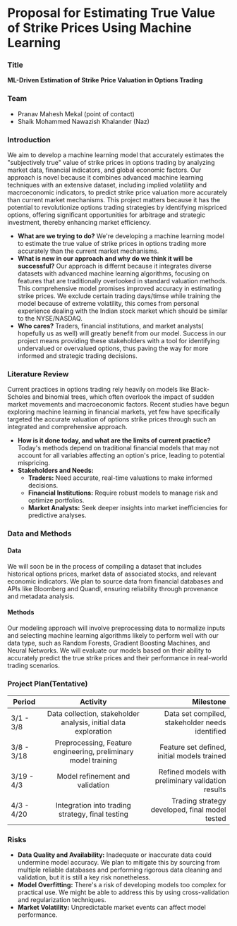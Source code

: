 # Proposal for Estimating True Value of Strike Prices Using Machine Learning

### Title
**ML-Driven Estimation of Strike Price Valuation in Options Trading**

### Team
- Pranav Mahesh Mekal (point of contact)
- Shaik Mohammed Nawazish Khalander (Naz)


### Introduction
We aim to develop a machine learning model that accurately estimates the "subjectively true" value of strike prices in options trading by analyzing market data, financial indicators, and global economic factors. Our approach is novel because it combines advanced machine learning techniques with an extensive dataset, including implied volatility and macroeconomic indicators, to predict strike price valuation more accurately than current market mechanisms. This project matters because it has the potential to revolutionize options trading strategies by identifying mispriced options, offering significant opportunities for arbitrage and strategic investment, thereby enhancing market efficiency.

- **What are we trying to do?** We're developing a machine learning model to estimate the true value of strike prices in options trading more accurately than the current market mechanisms.
- **What is new in our approach and why do we think it will be successful?** Our approach is differnt because it integrates diverse datasets with advanced machine learning algorithms, focusing on features that are traditionally overlooked in standard valuation methods. This comprehensive model promises improved accuracy in estimating strike prices. We exclude certain trading days/timse while training the model because of extreme volatility, this comes from personal experience dealing with the Indian stock market which should be similar to the NYSE/NASDAQ.
- **Who cares?** Traders, financial institutions, and market analysts( hopefully us as well) will greatly benefit from our model. Success in our project means providing these stakeholders with a tool for identifying undervalued or overvalued options, thus paving the way for more informed and strategic trading decisions.

### Literature Review
Current practices in options trading rely heavily on models like Black-Scholes and binomial trees, which often overlook the impact of sudden market movements and macroeconomic factors. Recent studies have begun exploring machine learning in financial markets, yet few have specifically targeted the accurate valuation of options strike prices through such an integrated and comprehensive approach.

- **How is it done today, and what are the limits of current practice?** Today's methods depend on traditional financial models that may not account for all variables affecting an option's price, leading to potential mispricing.
- **Stakeholders and Needs:**
  - **Traders:** Need accurate, real-time valuations to make informed decisions.
  - **Financial Institutions:** Require robust models to manage risk and optimize portfolios.
  - **Market Analysts:** Seek deeper insights into market inefficiencies for predictive analyses.

### Data and Methods

#### Data
We will soon be in the process of compiling a dataset that includes historical options prices, market data of associated stocks, and relevant economic indicators. We plan to source data from financial databases and APIs like Bloomberg and Quandl, ensuring reliability through provenance and metadata analysis.

#### Methods
Our modeling approach will involve preprocessing data to normalize inputs and selecting machine learning algorithms likely to perform well with our data type, such as Random Forests, Gradient Boosting Machines, and Neural Networks. We will evaluate our models based on their ability to accurately predict the true strike prices and their performance in real-world trading scenarios.

### Project Plan(Tentative)

| Period        | Activity           | Milestone  |
| ------------- |:-------------:| -----:|
| 3/1 - 3/8    | Data collection, stakeholder analysis, initial data exploration | Data set compiled, stakeholder needs identified |
| 3/8 - 3/18   | Preprocessing, Feature engineering, preliminary model training | Feature set defined, initial models trained |
| 3/19 - 4/3   | Model refinement and validation | Refined models with preliminary validation results |
| 4/3 - 4/20    | Integration into trading strategy, final testing | Trading strategy developed, final model tested |

### Risks
- **Data Quality and Availability:** Inadequate or inaccurate data could undermine model accuracy. We plan to mitigate this by sourcing from multiple reliable databases and performing rigorous data cleaning and validation, but it is still a key risk nonetheless.
- **Model Overfitting:** There's a risk of developing models too complex for practical use. We might be able to address this by using cross-validation and regularization techniques.
- **Market Volatility:** Unpredictable market events can affect model performance. 
